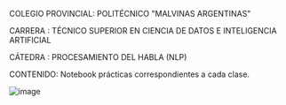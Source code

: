 COLEGIO PROVINCIAL: POLITÉCNICO "MALVINAS ARGENTINAS"

CARRERA : TÉCNICO SUPERIOR EN CIENCIA DE DATOS E INTELIGENCIA ARTIFICIAL

CÁTEDRA : PROCESAMIENTO DEL HABLA (NLP)

CONTENIDO: Notebook prácticas correspondientes a cada clase.

![image](https://github.com/GusJL/Politecnico-Proc-habla/assets/166078549/6b79e4a4-6ccb-4697-b253-e7d3157ddaa5)
